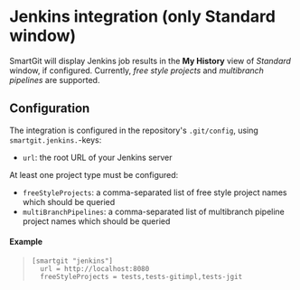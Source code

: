 # Jenkins integration (only Standard window)

SmartGit will display Jenkins job results in the **My History** view of
*Standard* window, if configured. Currently, *free style projects* and *multibranch pipelines* are supported.

## Configuration

The integration is configured in the repository's `.git/config`, using `smartgit.jenkins.`-keys:

* `url`: the root URL of your Jenkins server

At least one project type must be configured:

* `freeStyleProjects`: a comma-separated list of free style project names which should be queried
* `multiBranchPipelines`: a comma-separated list of multibranch pipeline project names which should be queried

#### Example

>
>``` text
>[smartgit "jenkins"]
>   url = http://localhost:8080
>   freeStyleProjects = tests,tests-gitimpl,tests-jgit
>```
